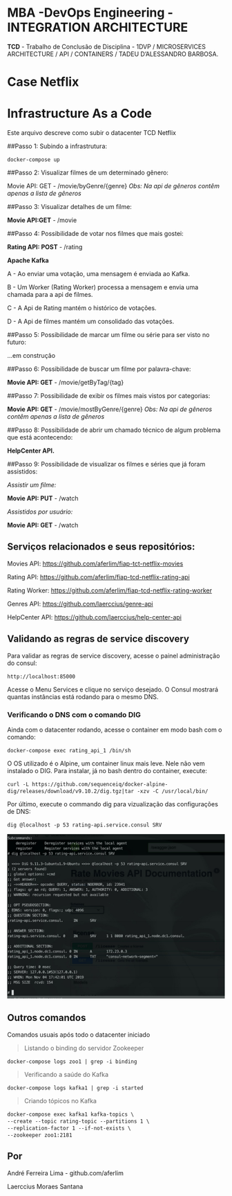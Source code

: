 # MBA -DevOps Engineering - INTEGRATION ARCHITECTURE

**TCD** - Trabalho de Conclusão de Disciplina - 1DVP / MICROSERVICES ARCHITECTURE / API / CONTAINERS / TADEU D’ALESSANDRO BARBOSA.

# Case Netflix

# Infrastructure As a Code

Este arquivo descreve como subir o datacenter TCD Netflix

##Passo 1: Subindo a infrastrutura:

    docker-compose up

##Passo 2: Visualizar filmes de um determinado gênero:

Movie API: GET - /movie/byGenre/{genre}
_Obs: Na api de gêneros contêm apenas a lista de gêneros_

##Passo 3: Visualizar detalhes de um filme:

**Movie API:GET** - /movie

##Passo 4: Possibilidade de votar nos filmes que mais gostei:

**Rating API: POST** - /rating

**Apache Kafka**

A - Ao enviar uma votação, uma mensagem é enviada ao Kafka.

B - Um Worker (Rating Worker) processa a mensagem e envia uma chamada para a api de filmes.

C - A Api de Rating mantém o histórico de votações.

D - A Api de filmes mantém um consolidado das votações.

##Passo 5: Possibilidade de marcar um filme ou série para ser visto no futuro:

...em construção

##Passo 6: Possibilidade de buscar um filme por palavra-chave:

**Movie API: GET** - /movie/getByTag/{tag}

##Passo 7: Possibilidade de exibir os filmes mais vistos por categorias:

​**Movie API: GET** - /movie​/mostByGenre​/{genre}
_Obs: Na api de gêneros contêm apenas a lista de gêneros_

##Passo 8: Possibilidade de abrir um chamado técnico de algum problema que está acontecendo:

**HelpCenter API.**

##Passo 9: Possibilidade de visualizar os filmes e séries que já foram assistidos:

_Assistir um filme:_

**Movie API: PUT** - /watch

_Assistidos por usuário:_

**Movie API: GET** - /watch

## Serviços relacionados e seus repositórios:

Movies API: https://github.com/aferlim/fiap-tct-netflix-movies

Rating API: https://github.com/aferlim/fiap-tcd-netflix-rating-api

Rating Worker: https://github.com/aferlim/fiap-tcd-netflix-rating-worker

Genres API: https://github.com/laerccius/genre-api

HelpCenter API: https://github.com/laerccius/help-center-api

## Validando as regras de service discovery

Para validar as regras de service discovery, acesse o painel administração do consul:

    http://localhost:85000

Acesse o Menu Services e clique no serviço desejado.
O Consul mostrará quantas instâncias está rodando para o mesmo DNS.

### Verificando o DNS com o comando DIG

Ainda com o datacenter rodando, acesse o container em modo bash com o comando:

    docker-compose exec rating_api_1 /bin/sh

O OS utilizado é o Alpine, um container linux mais leve. Nele não vem instalado o DIG. Para instalar, já no bash dentro do container, execute:

    curl -L https://github.com/sequenceiq/docker-alpine-dig/releases/download/v9.10.2/dig.tgz|tar -xzv -C /usr/local/bin/

Por último, execute o commando dig para vizualização das configurações de DNS:

    dig @localhost -p 53 rating-api.service.consul SRV

![Consul DNS API Rating](/doc/consul-dns.jpeg)

## Outros comandos

Comandos usuais após todo o datacenter iniciado

> Listando o binding do servidor Zookeeper

    docker-compose logs zoo1 | grep -i binding

> Verificando a saúde do Kafka

    docker-compose logs kafka1 | grep -i started

> Criando tópicos no Kafka

    docker-compose exec kafka1 kafka-topics \
    --create --topic rating-topic --partitions 1 \
    --replication-factor 1 --if-not-exists \
    --zookeeper zoo1:2181

## Por

André Ferreira Lima - github.com/aferlim

Laerccius Moraes Santana
